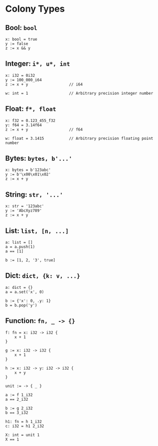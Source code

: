 # Colony Types

## Bool: `bool`
```
x: bool = true
y := false
z := x && y
```

## Integer: `i*, u*, int`
```
x: i32 = 0i32
y := 100_000_i64
z := x + y                  // i64

w: int = 1                  // Arbitrary precision integer number
```

## Float: `f*, float`
```
x: f32 = 0.123_455_f32
y: f64 = 3.14f64
z := x + y                  // f64

w: float = 3.1415           // Arbitrary precision floating point number
```

## Bytes: `bytes, b'...'`
```
x: bytes = b'123abc'
y := b'\x00\x01\x02'
z := x + y
```

## String: `str, '...'`
```
x: str = '123abc'
y := 'AbcXyz789'
z := x + y
```

## List: `list, [n, ...]`
```
a: list = []
a = a.push(1)
a == [1]

b := [1, 2, '3', true]
```

## Dict: `dict, {k: v, ...}`
```
a: dict = {}
a = a.set('x', 0)

b := {'x': 0, .y: 1}
b = b.pop('y')
```

## Function: `fn, _ -> {}`
```
f: fn = x: i32 -> i32 {
    x + 1
}

g := x: i32 -> i32 {
    x + 1
}

h := x: i32 -> y: i32 -> i32 {
    x + y
}

unit := -> { _ }

a := f 1_i32
a == 2_i32

b := g 2_i32
b == 3_i32

h1: fn = h 1_i32
c: i32 = h1 2_i32

X: int = unit 1
X == 1
```

